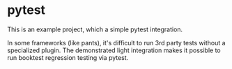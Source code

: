 # pytest

This is an example project, which a simple pytest integration. 

In some frameworks (like pants), it's difficult to run 3rd party tests without a specialized plugin. 
The demonstrated light integration makes it possible to run booktest regression testing via pytest. 
